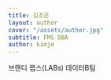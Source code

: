 ```yaml
---
title: 김조은
layout: author
cover: "/assets/author.jpg"
subtitle: FMS DBA
author: kimje
---
```


브랜디 랩스(LABs) 데이터B팀
